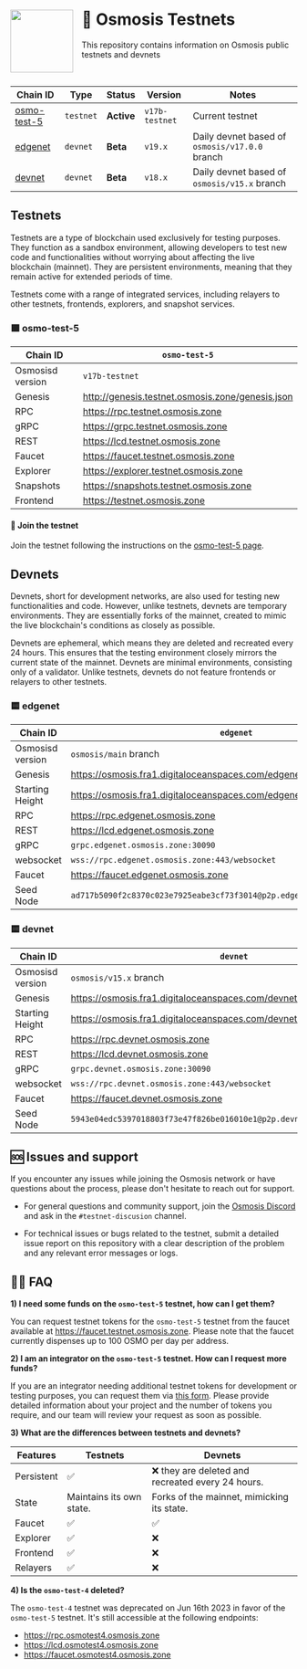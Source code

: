 <div>
    <img src="https://avatars.githubusercontent.com/u/105710778?v=4" align="left" width="110" style="margin-right: 15px"/>
    <h1>   
        🧪 Osmosis Testnets
    </h1>
    <p> This repository contains information on Osmosis public testnets and devnets </p>
    <br>
</div>

| Chain ID                              | Type      | Status     | Version        | Notes                                          |
|---------------------------------------|-----------|------------|----------------|------------------------------------------------|
| [osmo-test-5](./testnets/osmo-test-5) | `testnet` | **Active** | `v17b-testnet` | Current testnet                                |
| [edgenet](./devnets/edgenet)          | `devnet`  | **Beta**   | `v19.x`      | Daily devnet based of `osmosis/v17.0.0` branch |
| [devnet](./devnets/devnet)            | `devnet`  | **Beta**   | `v18.x`        | Daily devnet based of `osmosis/v15.x` branch   |

## Testnets

Testnets are a type of blockchain used exclusively for testing purposes. They function as a sandbox environment, allowing developers to test new code and functionalities without worrying about affecting the live blockchain (mainnet). They are persistent environments, meaning that they remain active for extended periods of time.

Testnets come with a range of integrated services, including relayers to other testnets, frontends, explorers, and snapshot services. 

### 🟪 osmo-test-5

| Chain ID         | `osmo-test-5`                                      |
|------------------|----------------------------------------------------|
| Osmosisd version | `v17b-testnet`                                     |
| Genesis          | <http://genesis.testnet.osmosis.zone/genesis.json> |
| RPC              | <https://rpc.testnet.osmosis.zone>                 |
| gRPC             | <https://grpc.testnet.osmosis.zone>                |
| REST             | <https://lcd.testnet.osmosis.zone>                 |
| Faucet           | <https://faucet.testnet.osmosis.zone>              |
| Explorer         | <https://explorer.testnet.osmosis.zone>            |
| Snapshots        | <https://snapshots.testnet.osmosis.zone>           |
| Frontend         | <https://testnet.osmosis.zone>                     |

#### 🧪 Join the testnet 

Join the testnet following the instructions on the [osmo-test-5 page](./testnets/osmo-test-5/README.md).

## Devnets

Devnets, short for development networks, are also used for testing new functionalities and code. However, unlike testnets, devnets are temporary environments. They are essentially forks of the mainnet, created to mimic the live blockchain's conditions as closely as possible.

Devnets are ephemeral, which means they are deleted and recreated every 24 hours. This ensures that the testing environment closely mirrors the current state of the mainnet. Devnets are minimal environments, consisting only of a validator. Unlike testnets, devnets do not feature frontends or relayers to other testnets. 

### 🟨 edgenet

| Chain ID         | `edgenet`                                                                 |
|------------------|---------------------------------------------------------------------------|
| Osmosisd version | `osmosis/main` branch                                                     |
| Genesis          | <https://osmosis.fra1.digitaloceanspaces.com/edgenet/genesis.json>        |
| Starting Height  | <https://osmosis.fra1.digitaloceanspaces.com/edgenet/height>              |
| RPC              | <https://rpc.edgenet.osmosis.zone>                                        |
| REST             | <https://lcd.edgenet.osmosis.zone>                                        |
| gRPC             | `grpc.edgenet.osmosis.zone:30090`                                         |
| websocket        | `wss://rpc.edgenet.osmosis.zone:443/websocket`                            |
| Faucet           | <https://faucet.edgenet.osmosis.zone>                                     |
| Seed Node        | `ad717b5090f2c8370c023e7925eabe3cf73f3014@p2p.edgenet.osmosis.zone:30056` |

### 🟨 devnet

| Chain ID         | `devnet`                                                                 |
|------------------|--------------------------------------------------------------------------|
| Osmosisd version | `osmosis/v15.x` branch                                                   |
| Genesis          | <https://osmosis.fra1.digitaloceanspaces.com/devnet/genesis.json>        |
| Starting Height  | <https://osmosis.fra1.digitaloceanspaces.com/devnet/height>              |
| RPC              | <https://rpc.devnet.osmosis.zone>                                        |
| REST             | <https://lcd.devnet.osmosis.zone>                                        |
| gRPC             | `grpc.devnet.osmosis.zone:30090`                                         |
| websocket        | `wss://rpc.devnet.osmosis.zone:443/websocket`                            |
| Faucet           | <https://faucet.devnet.osmosis.zone>                                     |
| Seed Node        | `5943e04edc5397018803f73e47f826be016010e1@p2p.devnet.osmosis.zone:30056` |

## 🆘 Issues and support

If you encounter any issues while joining the Osmosis network or have questions about the process, please don't hesitate to reach out for support.

- For general questions and community support, join the [Osmosis Discord](https://discord.com/channels/798583171548840026/888527640099688458) and ask in the `#testnet-discusion` channel.

- For technical issues or bugs related to the testnet, submit a detailed issue report on this repository with a clear description of the problem and any relevant error messages or logs.

## 🙋‍♀️ FAQ

**1) I need some funds on the `osmo-test-5` testnet, how can I get them?**

You can request testnet tokens for the `osmo-test-5` testnet from the faucet available at <https://faucet.testnet.osmosis.zone>. Please note that the faucet currently dispenses up to 100 OSMO per day per address.

**2) I am an integrator on the `osmo-test-5` testnet. How can I request more funds?**

If you are an integrator needing additional testnet tokens for development or testing purposes, you can request them via [this form](https://form-integrators.testnet.osmosis.zone). Please provide detailed information about your project and the number of tokens you require, and our team will review your request as soon as possible.

**3) What are the differences between testnets and devnets?**

| **Features** | **Testnets**             | **Devnets**                                      |
|--------------|--------------------------|--------------------------------------------------|
| Persistent   | ✅                        | ❌ they are deleted and recreated every 24 hours. |
| State        | Maintains its own state. | Forks of the mainnet, mimicking its state.       |
| Faucet       | ✅                        | ✅                                                |
| Explorer     | ✅                        | ❌                                                |
| Frontend     | ✅                        | ❌                                                |
| Relayers     | ✅                        | ❌                                                |

**4) Is the `osmo-test-4` deleted?**

The `osmo-test-4` testnet was deprecated on Jun 16th 2023 in favor of the `osmo-test-5` testnet. It's still accessible at the following endpoints:

- <https://rpc.osmotest4.osmosis.zone>
- <https://lcd.osmotest4.osmosis.zone>
- <https://faucet.osmotest4.osmosis.zone>
